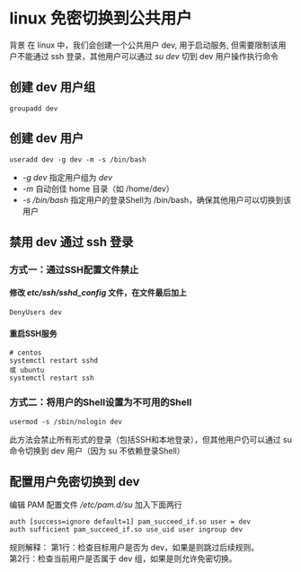 # linux 免密切换到公共用户

背景
在 linux 中，我们会创建一个公共用户 dev, 用于启动服务, 但需要限制该用户不能通过 ssh 登录，其他用户可以通过 *su dev* 切到 dev 用户操作执行命令

## 创建 dev 用户组
```
groupadd dev
```

## 创建 dev 用户
```
useradd dev -g dev -m -s /bin/bash
```
- *-g dev* 指定用户组为 *dev*  
- *-m* 自动创佳 home 目录（如 /home/dev）
- *-s /bin/bash* 指定用户的登录Shell为 /bin/bash，确保其他用户可以切换到该用户

## 禁用 dev 通过 ssh 登录

### 方式一：通过SSH配置文件禁止

#### 修改 *etc/ssh/sshd_config* 文件，在文件最后加上
```
DenyUsers dev
```

#### 重启SSH服务
```
# centos
systemctl restart sshd
或 ubuntu
systemctl restart ssh
```

### 方式二：将用户的Shell设置为不可用的Shell
```
usermod -s /sbin/nologin dev
```
此方法会禁止所有形式的登录（包括SSH和本地登录），但其他用户仍可以通过 su 命令切换到 dev 用户（因为 su 不依赖登录Shell）


## 配置用户免密切换到 dev
编辑 PAM 配置文件 */etc/pam.d/su* 加入下面两行
```
auth [success=ignore default=1] pam_succeed_if.so user = dev
auth sufficient pam_succeed_if.so use_uid user ingroup dev
```
规则解释：
第1行：检查目标用户是否为 dev，如果是则跳过后续规则。  
第2行：检查当前用户是否属于 dev 组，如果是则允许免密切换。  